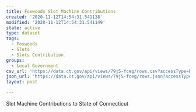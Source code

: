 ```yaml
---
title: Foxwoods Slot Machine Contributions
created: '2020-11-12T14:54:31.541138'
modified: '2020-11-12T14:54:31.541149'
state: active
type: dataset
tags:
  - Foxwoods
  - Slots
  - Slots Contribution
groups:
  - Local Government
csv_url: 'https://data.ct.gov/api/views/79j5-fceg/rows.csv?accessType=DOWNLOAD'
json_url: 'https://data.ct.gov/api/views/79j5-fceg/rows.json?accessType=DOWNLOAD'
layout: post

---
```

Slot Machine Contributions to State of Connecticut
